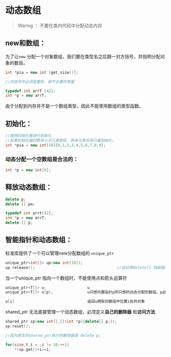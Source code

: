 # 动态数组

> Waring ： 不要在类内代码中分配动态内存

## new和数组：

为了让`new` 分配一个对象数组，我们要在类型名之后跟一对方括号，并指明分配对象的数目。

```c++
int *pia = new int [get_size()];

//方括号中必须是整形，但不必要时常量`
```

```c++
typedef int arrT [42];
int *p = new arrT;
```

由于分配到内存并不是一个数组类型，因此不能使用数组的类型函数。

## 初始化：

```c++
//使用初始化器进行初始化 
//如果初始化器的数目小于元素数目，剩余元素将进行值初始化。
int *pia = new int[10]{0,1,2,3,4,5,6,7,8,9};
```

### 动态分配一个空数组是合法的：

```c++
int *p = new int[0];
```

## 释放动态数组：

```c++
delete p;
delete [] pa;

typedef int arrt[42];
int *p = new arrT;
delete [] p;
```





## 智能指针和动态数组：

标准库提供了一个可以管理new分配数组的 `unique_ptr` 

```c++
unique_ptr<int[]> up(new int[10]);
up.release();                                    //自动用delete[] 销毁指针
```

当一个unique_ptr 指向一个数组时，不能使用点和箭头运算符

```c++
unique_ptr<T[]> u;					u 
unique_ptr<T[]> u(p);				u只想内置指针p所只想的动态分配的数组。p必须能转换为类型T*

u[i]                                返回u拥有的数组中位置i处的对象
```



shared_ptr 无法直接管理一个动态数组，必须定义**自己的删除器** 和**访问方法**

```c++
shared_ptr sp(new int[],[](int *p){delete[] p;});
sp.reset();

//因为原生的shared_ptr执行的删除器是 delete p;

for(size_t i = ;i != 10;++1)
    *(sp.get()+i)=i;
```













